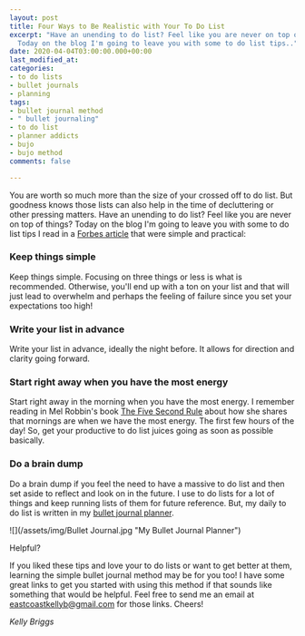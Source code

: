 ```yaml
---
layout: post
title: Four Ways to Be Realistic with Your To Do List
excerpt: "⁣⁣⁣⁣Have an unending to do list? Feel like you are never on top of things?
  ⁣⁣⁣⁣⁣Today on the blog I'm going to leave you with some to do list tips.."
date: 2020-04-04T03:00:00.000+00:00
last_modified_at: 
categories:
- to do lists
- bullet journals
- planning
tags:
- bullet journal method
- " bullet journaling"
- to do list
- planner addicts
- bujo
- bujo method
comments: false

---
```

You are worth so much more than the size of your crossed off to do list. But goodness knows those lists can also help in the time of decluttering or other pressing matters.⁣⁣⁣⁣⁣ Have an unending to do list? Feel like you are never on top of things? ⁣⁣⁣⁣⁣Today on the blog I'm going to leave you with some to do list tips I read in a [Forbes article](https://www.forbes.com/sites/bryancollinseurope/2020/02/20/how-to-put-together-a-realistic-to-do-list-every-day/#4476afb519e3) that were simple and practical:⁣

### **Keep things simple**

Keep things simple. Focusing on three things or less is what is recommended.⁣⁣⁣⁣⁣ Otherwise, you'll end up with a ton on your list and that will just lead to overwhelm and perhaps the feeling of failure since you set your expectations too high!

### **Write your list in advance**

Write your list in advance, ideally the night before. It allows for direction and clarity going forward.⁣⁣⁣⁣⁣

### **Start right away when you have the most energy**

Start right away in the morning when you have the most energy. ⁣⁣⁣⁣⁣I remember reading in Mel Robbin's book [The Five Second Rule](www.melrobbins.com) about how she shares that mornings are when we have the most energy. The first few hours of the day! So, get your productive to do list juices going as soon as possible basically.

### **Do a brain dump**

Do a brain dump if you feel the need to have a massive to do list and then set aside to reflect and look on in the future. ⁣⁣I use to do lists for a lot of things and keep running lists of them for future reference. But, my daily to do list is written in my [bullet journal planner](www.bulletjournal.com).

![](/assets/img/Bullet Journal.jpg "My Bullet Journal Planner")

⁣Helpful? ⁣⁣⁣⁣⁣

If you liked these tips and love your to do lists or want to get better at them, learning the simple bullet journal method may be for you too! I have some great links to get you started with using this method if that sounds like something that would be helpful. Feel free to send me an email at eastcoastkellyb@gmail.com for those links. Cheers!

_Kelly Briggs_